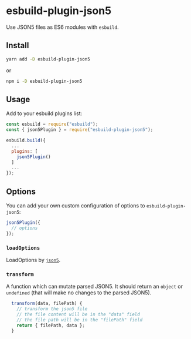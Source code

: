 # esbuild-plugin-json5

Use JSON5 files as ES6 modules with `esbuild`.

## Install

```sh
yarn add -D esbuild-plugin-json5
```

or

```sh
npm i -D esbuild-plugin-json5
```

## Usage

Add to your esbuild plugins list:

```js
const esbuild = require("esbuild");
const { json5Plugin } = require("esbuild-plugin-json5");

esbuild.build({
  ...
  plugins: [
    json5Plugin()
  ]
  ...
});
```

## Options

You can add your own custom configuration of options to `esbuild-plugin-json5`:

```js
json5Plugin({
  // options
});
```

### `loadOptions`

LoadOptions by [`json5`](https://www.npmjs.com/package/json5).

### `transform`

A function which can mutate parsed JSON5. It should return an `object` or `undefined` (that will make no changes to the parsed JSON5).

```js
  transform(data, filePath) {
    // transform the json5 file
    // the file content will be in the "data" field
    // the file path will be in the "filePath" field
    return { filePath, data };
  }
```

